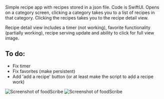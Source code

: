 Simple recipe app with recipes stored in a json file. Code is SwiftUI. Opens on a category screen, clicking a category takes you to a list of recipes in that category. Clicking the recipes takes you to the recipe detail view.

Recipe detail view includes a timer (not working), favorite functionality (partially working), recipe serving update and ability to click for full view image.

## To do: 
- Fix timer
- Fix favorites (make persistent)
- Add 'add a recipe' button (or at least make the script to add a recipe work)

![Screenshot of foodScribe]([https://drive.google.com/file/d/1H1zsWIA0BsqNER_UuDlzEFr4f8KQXzVt/view?usp=sharing](https://github.com/egodevrjm/foodScribe/blob/main/Simulator%20Screenshot%20-%20iPhone%2015%20Pro%20-%202024-04-01%20at%2012.22.47.png?raw=true))
![Screenshot of foodScribe](https://drive.google.com/file/d/1cQdQE9c3QXt3hY4kbI09wjeXScWL6OhD/view?usp=drive_link)
